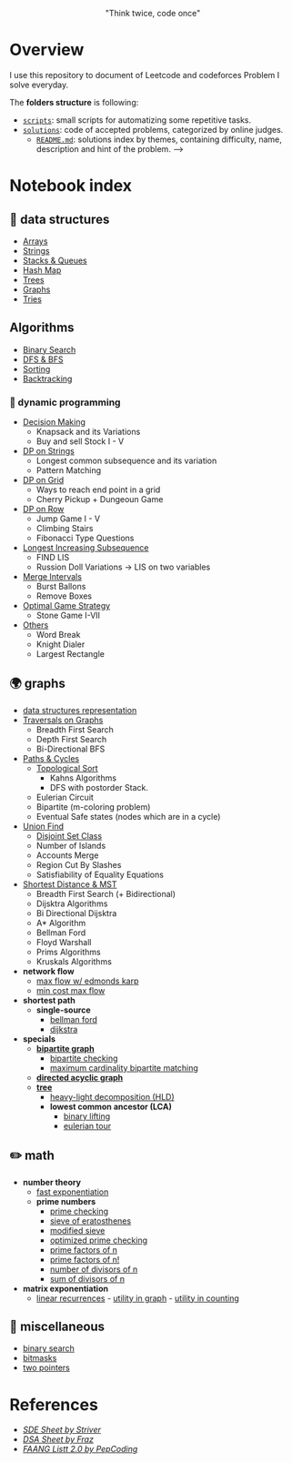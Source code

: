 <p align="center">"Think twice, code once"</p>

# Overview

I use this repository to document of Leetcode and codeforces Problem I solve everyday.

The **folders structure** is following:

- [`scripts`](./scripts): small scripts for automatizing some repetitive tasks.
- [`solutions`](./solutions): code of accepted problems, categorized by online judges.
  - [`README.md`](./solutions/README.md): solutions index by themes, containing difficulty, name, description and hint of the problem.
    -->

# Notebook index

## 🧱 data structures

- [Arrays](./Arrays)
- [Strings](./Strings)
- [Stacks & Queues](./Stacks%20%26%20Queues)
- [Hash Map](./notebook/data-structures/ufds.cpp)
- [Trees](./Trees)
- [Graphs](./Graphs)
- [Tries](./Tries)
  <!-- - Wavelet tree https://github.com/andrefakhoury/competitive-programming/blob/master/lib/DataStructures/WaveletTree.hpp -->

## Algorithms

- [Binary Search](./Binary%20Search)
- [DFS & BFS](./DFS%20%26%20BFS)
- [Sorting](./Sorting)
- [Backtracking](./Backtracking)

### 🔞 dynamic programming

- [Decision Making](./Dynamic%20Programming/Decision%20Making)
  - Knapsack and its Variations
  - Buy and sell Stock I - V
- [DP on Strings](./Dynamic%20Programming/DP%20on%20Strings)
  - Longest common subsequence and its variation
  - Pattern Matching
- [DP on Grid](./Dynamic%20Programming/DP%20on%20Grid)
  - Ways to reach end point in a grid
  - Cherry Pickup + Dungeoun Game
- [DP on Row](./Dynamic%20Programming/DP%20on%20Row)
  - Jump Game I - V
  - Climbing Stairs
  - Fibonacci Type Questions
- [Longest Increasing Subsequence](./Dynamic%20Programming/Longest%20Increasing%20Subsequence)
  - FIND LIS
  - Russion Doll Variations -> LIS on two variables
- [Merge Intervals](./Dynamic%20Programming/Merge%20Intervals)
  - Burst Ballons
  - Remove Boxes
- [Optimal Game Strategy](./Dynamic%20Programming/Optimal%20Game%20Strategy)
  - Stone Game I-VII
- [Others](./Dynamic%20Programming/../Dynamic%20Programming/Others)
  - Word Break
  - Knight Dialer
  - Largest Rectangle

## 🌍 graphs

- [data structures representation](./notebook/graphs/ds-representation.md)
- [Traversals on Graphs](./Graphs/Traversals%20on%20Graphs)
  - Breadth First Search
  - Depth First Search
  - Bi-Directional BFS
- [Paths & Cycles](./Graphs/Paths%20%26%20Cycles)
  - [Topological Sort](./Graphs/Paths%20%26%20Cycles/Topological%20Sort)
    - Kahns Algorithms
    - DFS with postorder Stack.
  - Eulerian Circuit
  - Bipartite (m-coloring problem)
  - Eventual Safe states (nodes which are in a cycle)
- [Union Find](./Graphs/Union%20Find)
  - [Disjoint Set Class](./Graphs/Union%20Find/0.%20Disjoint%20Set.cpp)
  - Number of Islands
  - Accounts Merge
  - Region Cut By Slashes
  - Satisfiability of Equality Equations
- [Shortest Distance & MST](./Graphs/Shortest%20Distance%20%26%20MST)
  - Breadth First Search (+ Bidirectional)
  - Dijsktra Algorithms
  - Bi Directional Dijsktra
  - A\* Algorithm
  - Bellman Ford
  - Floyd Warshall
  - Prims Algorithms
  - Kruskals Algorithms
- **network flow**
  - [max flow w/ edmonds karp](./notebook/graphs/edmonds-karp.cpp)
  - [min cost max flow](./notebook/graphs/mcmf.cpp)
- **shortest path**
  - **single-source**
    - [bellman ford](./notebook/graphs/bellman-ford.cpp)
    - [dijkstra](./notebook/graphs/dijkstra.cpp)
    <!-- - **all-pairs** -->
- **specials**
  - [**bipartite graph**](./notebook/graphs/bipartite.md)
    - [bipartite checking](./notebook/graphs/bipartite-checking.cpp)
    - [maximum cardinality bipartite matching](./notebook/graphs/mcbm.cpp)
  - [**directed acyclic graph**](./notebook/graphs/dag.md)
  - [**tree**](./notebook/graphs/tree.md)
    - [heavy-light decomposition (HLD)](./notebook/graphs/hld.cpp)
    - **lowest common ancestor (LCA)**
      - [binary lifting](./notebook/graphs/lca-binary-lifting.cpp)
      - [eulerian tour](./notebook/graphs/lca-eulerian-tour.cpp)

## ✏️ math

- **number theory**
  - [fast exponentiation](./notebook/math/fast-power.cpp)
  - **prime numbers**
    - [prime checking](./notebook/math/prime-checking.cpp)
    - [sieve of eratosthenes](./notebook/math/sieve.cpp)
    - [modified sieve](./notebook/math/modified-sieve.cpp)
    - [optimized prime checking](./notebook/math/optimized-prime-checking.cpp)
    - [prime factors of n](./notebook/math/prime-factors.cpp)
    - [prime factors of n!](./notebook/math/factorial-prime-factors.cpp)
    - [number of divisors of n](./notebook/math/num-div.cpp)
    - [sum of divisors of n](./notebook/math/sum-div.cpp)
- **matrix exponentiation**
  - [linear recurrences](./notebook/math/linear-recurrence.cpp) - [utility in graph](./notebook/math/linear-recurrence-graph.cpp) - [utility in counting](./notebook/math/linear-recurrence-counting.cpp)
    <!-- - [**game theory**](./notebook/math/game-theory.md) -->
       <!-- - [minimax](./notebook/math/minimax.md) -->
       <!-- - [nim](./notebook/math/nim.md) -->
       <!-- - [grundy numbers]() -->
       <!-- - [sprague-grundy theorem]() -->

<!-- ## strings -->

## 💭 miscellaneous

- [binary search](./notebook/miscellaneous/binary-search.md)
- [bitmasks](./notebook/miscellaneous/bitmasks.cpp)
- [two pointers](./notebook/miscellaneous/two-pointers.md)

# References

- [_SDE Sheet by Striver_](https://docs.google.com/document/d/1SM92efk8oDl8nyVw8NHPnbGexTS9W-1gmTEYfEurLWQ/preview?pru=AAABeuuop9I*PUtrb2ew2hKp83BXQGBofg)
- [_DSA Sheet by Fraz_](https://docs.google.com/spreadsheets/d/1-wKcV99KtO91dXdPkwmXGTdtyxAfk1mbPXQg81R9sFE/edit#gid=0)
- [_FAANG Listt 2.0 by PepCoding_](https://www.pepcoding.com/faangList2.0)
